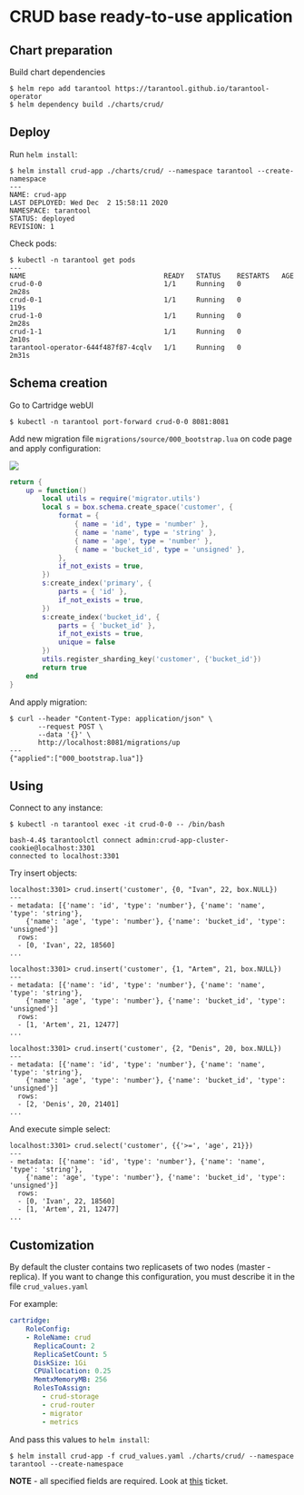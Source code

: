 # CRUD base ready-to-use application

## Chart preparation

Build chart dependencies

```shell
$ helm repo add tarantool https://tarantool.github.io/tarantool-operator
$ helm dependency build ./charts/crud/
```

## Deploy

Run `helm install`:

```shell
$ helm install crud-app ./charts/crud/ --namespace tarantool --create-namespace
---
NAME: crud-app
LAST DEPLOYED: Wed Dec  2 15:58:11 2020
NAMESPACE: tarantool
STATUS: deployed
REVISION: 1
```

Check pods:

```shell
$ kubectl -n tarantool get pods
---
NAME                                  READY   STATUS    RESTARTS   AGE
crud-0-0                              1/1     Running   0          2m28s
crud-0-1                              1/1     Running   0          119s
crud-1-0                              1/1     Running   0          2m28s
crud-1-1                              1/1     Running   0          2m10s
tarantool-operator-644f487f87-4cqlv   1/1     Running   0          2m31s
```

## Schema creation

Go to Cartridge webUI

```shell
$ kubectl -n tarantool port-forward crud-0-0 8081:8081
```

Add new migration file `migrations/source/000_bootstrap.lua` on code page and apply configuration:

![](https://i.imgur.com/6PMZ5Ui.png)

```lua
return {
    up = function()
        local utils = require('migrator.utils')
        local s = box.schema.create_space('customer', {
            format = {
                { name = 'id', type = 'number' },
                { name = 'name', type = 'string' },
                { name = 'age', type = 'number' },
                { name = 'bucket_id', type = 'unsigned' },
            },
            if_not_exists = true,
        })
        s:create_index('primary', {
            parts = { 'id' },
            if_not_exists = true,
        })
        s:create_index('bucket_id', {
            parts = { 'bucket_id' },
            if_not_exists = true,
            unique = false
        })
        utils.register_sharding_key('customer', {'bucket_id'})
        return true
    end
}
```

And apply migration:
```shell
$ curl --header "Content-Type: application/json" \
       --request POST \
       --data '{}' \
       http://localhost:8081/migrations/up
---
{"applied":["000_bootstrap.lua"]}
```

## Using

Connect to any instance:

```shell
$ kubectl -n tarantool exec -it crud-0-0 -- /bin/bash
```
```shell
bash-4.4$ tarantoolctl connect admin:crud-app-cluster-cookie@localhost:3301
connected to localhost:3301
```

Try insert objects:

```shell
localhost:3301> crud.insert('customer', {0, "Ivan", 22, box.NULL})
---
- metadata: [{'name': 'id', 'type': 'number'}, {'name': 'name', 'type': 'string'},
    {'name': 'age', 'type': 'number'}, {'name': 'bucket_id', 'type': 'unsigned'}]
  rows:
  - [0, 'Ivan', 22, 18560]
...

localhost:3301> crud.insert('customer', {1, "Artem", 21, box.NULL})
---
- metadata: [{'name': 'id', 'type': 'number'}, {'name': 'name', 'type': 'string'},
    {'name': 'age', 'type': 'number'}, {'name': 'bucket_id', 'type': 'unsigned'}]
  rows:
  - [1, 'Artem', 21, 12477]
...

localhost:3301> crud.insert('customer', {2, "Denis", 20, box.NULL})
---
- metadata: [{'name': 'id', 'type': 'number'}, {'name': 'name', 'type': 'string'},
    {'name': 'age', 'type': 'number'}, {'name': 'bucket_id', 'type': 'unsigned'}]
  rows:
  - [2, 'Denis', 20, 21401]
...
```

And execute simple select:

```shell 
localhost:3301> crud.select('customer', {{'>=', 'age', 21}})
---
- metadata: [{'name': 'id', 'type': 'number'}, {'name': 'name', 'type': 'string'},
    {'name': 'age', 'type': 'number'}, {'name': 'bucket_id', 'type': 'unsigned'}]
  rows:
  - [0, 'Ivan', 22, 18560]
  - [1, 'Artem', 21, 12477]
...
```

## Customization

By default the cluster contains two replicasets of two nodes (master - replica). If you want to change this configuration, you must describe it in the file `crud_values.yaml`

For example:
```yaml
cartridge:
    RoleConfig:
    - RoleName: crud
      ReplicaCount: 2
      ReplicaSetCount: 5
      DiskSize: 1Gi
      CPUallocation: 0.25
      MemtxMemoryMB: 256
      RolesToAssign:
        - crud-storage
        - crud-router
        - migrator
        - metrics
```
And pass this values to `helm install`:

```shell
$ helm install crud-app -f crud_values.yaml ./charts/crud/ --namespace tarantool --create-namespace
```

**NOTE** - all specified fields are required. Look at [this](https://github.com/to6ka/tarantool-operator/issues/44) ticket.